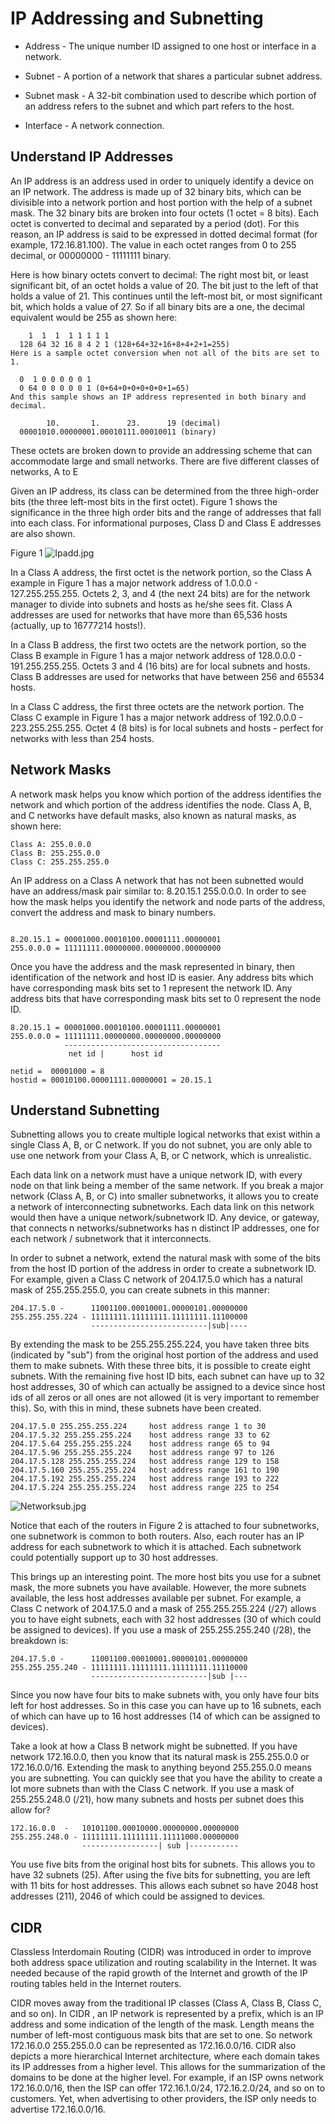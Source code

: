 # IP Addressing and Subnetting


- Address - The unique number ID assigned to one host or interface in a network.

- Subnet - A portion of a network that shares a particular subnet address.

- Subnet mask - A 32-bit combination used to describe which portion of an address refers to the subnet and which part refers to the host.

- Interface - A network connection.

## Understand IP Addresses

An IP address is an address used in order to uniquely identify a device on an IP network. The address is made up of 32 binary bits, which can be divisible into a network portion and host portion with the help of a subnet mask. The 32 binary bits are broken into four octets (1 octet = 8 bits). Each octet is converted to decimal and separated by a period (dot). For this reason, an IP address is said to be expressed in dotted decimal format (for example, 172.16.81.100). The value in each octet ranges from 0 to 255 decimal, or 00000000 - 11111111 binary.

Here is how binary octets convert to decimal: The right most bit, or least significant bit, of an octet holds a value of 20. The bit just to the left of that holds a value of 21. This continues until the left-most bit, or most significant bit, which holds a value of 27. So if all binary bits are a one, the decimal equivalent would be 255 as shown here:
```
    1  1  1  1 1 1 1 1
  128 64 32 16 8 4 2 1 (128+64+32+16+8+4+2+1=255)
Here is a sample octet conversion when not all of the bits are set to 1.

  0  1 0 0 0 0 0 1
  0 64 0 0 0 0 0 1 (0+64+0+0+0+0+0+1=65)
And this sample shows an IP address represented in both binary and decimal.

        10.       1.      23.      19 (decimal)
  00001010.00000001.00010111.00010011 (binary)

  ```
These octets are broken down to provide an addressing scheme that can accommodate large and small networks. There are five different classes of networks, A to E

Given an IP address, its class can be determined from the three high-order bits (the three left-most bits in the first octet). Figure 1 shows the significance in the three high order bits and the range of addresses that fall into each class. For informational purposes, Class D and Class E addresses are also shown.

Figure 1
![Ipadd.jpg](IPadd.jpg)

In a Class A address, the first octet is the network portion, so the Class A example in Figure 1 has a major network address of 1.0.0.0 - 127.255.255.255. Octets 2, 3, and 4 (the next 24 bits) are for the network manager to divide into subnets and hosts as he/she sees fit. Class A addresses are used for networks that have more than 65,536 hosts (actually, up to 16777214 hosts!).

In a Class B address, the first two octets are the network portion, so the Class B example in Figure 1 has a major network address of 128.0.0.0 - 191.255.255.255. Octets 3 and 4 (16 bits) are for local subnets and hosts. Class B addresses are used for networks that have between 256 and 65534 hosts.

In a Class C address, the first three octets are the network portion. The Class C example in Figure 1 has a major network address of 192.0.0.0 - 223.255.255.255. Octet 4 (8 bits) is for local subnets and hosts - perfect for networks with less than 254 hosts.

## Network Masks

A network mask helps you know which portion of the address identifies the network and which portion of the address identifies the node. Class A, B, and C networks have default masks, also known as natural masks, as shown here:
```
Class A: 255.0.0.0
Class B: 255.255.0.0
Class C: 255.255.255.0

```
An IP address on a Class A network that has not been subnetted would have an address/mask pair similar to: 8.20.15.1 255.0.0.0. In order to see how the mask helps you identify the network and node parts of the address, convert the address and mask to binary numbers.

```

8.20.15.1 = 00001000.00010100.00001111.00000001
255.0.0.0 = 11111111.00000000.00000000.00000000

```
Once you have the address and the mask represented in binary, then identification of the network and host ID is easier. Any address bits which have corresponding mask bits set to 1 represent the network ID. Any address bits that have corresponding mask bits set to 0 represent the node ID.

```
8.20.15.1 = 00001000.00010100.00001111.00000001
255.0.0.0 = 11111111.00000000.00000000.00000000
            -----------------------------------
             net id |      host id             

netid =  00001000 = 8
hostid = 00010100.00001111.00000001 = 20.15.1
```


## Understand Subnetting

Subnetting allows you to create multiple logical networks that exist within a single Class A, B, or C network. If you do not subnet, you are only able to use one network from your Class A, B, or C network, which is unrealistic.

Each data link on a network must have a unique network ID, with every node on that link being a member of the same network. If you break a major network (Class A, B, or C) into smaller subnetworks, it allows you to create a network of interconnecting subnetworks. Each data link on this network would then have a unique network/subnetwork ID. Any device, or gateway, that connects n networks/subnetworks has n distinct IP addresses, one for each network / subnetwork that it interconnects.

In order to subnet a network, extend the natural mask with some of the bits from the host ID portion of the address in order to create a subnetwork ID. For example, given a Class C network of 204.17.5.0 which has a natural mask of 255.255.255.0, you can create subnets in this manner:

```
204.17.5.0 -      11001100.00010001.00000101.00000000
255.255.255.224 - 11111111.11111111.11111111.11100000
                  --------------------------|sub|----
```
By extending the mask to be 255.255.255.224, you have taken three bits (indicated by "sub") from the original host portion of the address and used them to make subnets. With these three bits, it is possible to create eight subnets. With the remaining five host ID bits, each subnet can have up to 32 host addresses, 30 of which can actually be assigned to a device since host ids of all zeros or all ones are not allowed (it is very important to remember this). So, with this in mind, these subnets have been created.
```
204.17.5.0 255.255.255.224     host address range 1 to 30
204.17.5.32 255.255.255.224    host address range 33 to 62
204.17.5.64 255.255.255.224    host address range 65 to 94
204.17.5.96 255.255.255.224    host address range 97 to 126
204.17.5.128 255.255.255.224   host address range 129 to 158
204.17.5.160 255.255.255.224   host address range 161 to 190
204.17.5.192 255.255.255.224   host address range 193 to 222
204.17.5.224 255.255.255.224   host address range 225 to 254
```
![Networksub.jpg](Networksub.jpg)

Notice that each of the routers in Figure 2 is attached to four subnetworks, one subnetwork is common to both routers. Also, each router has an IP address for each subnetwork to which it is attached. Each subnetwork could potentially support up to 30 host addresses.

This brings up an interesting point. The more host bits you use for a subnet mask, the more subnets you have available. However, the more subnets available, the less host addresses available per subnet. For example, a Class C network of 204.17.5.0 and a mask of 255.255.255.224 (/27) allows you to have eight subnets, each with 32 host addresses (30 of which could be assigned to devices). If you use a mask of 255.255.255.240 (/28), the breakdown is:

```
204.17.5.0 -      11001100.00010001.00000101.00000000
255.255.255.240 - 11111111.11111111.11111111.11110000
                  --------------------------|sub |---
```                  
Since you now have four bits to make subnets with, you only have four bits left for host addresses. So in this case you can have up to 16 subnets, each of which can have up to 16 host addresses (14 of which can be assigned to devices).

Take a look at how a Class B network might be subnetted. If you have network 172.16.0.0, then you know that its natural mask is 255.255.0.0 or 172.16.0.0/16. Extending the mask to anything beyond 255.255.0.0 means you are subnetting. You can quickly see that you have the ability to create a lot more subnets than with the Class C network. If you use a mask of 255.255.248.0 (/21), how many subnets and hosts per subnet does this allow for?

```
172.16.0.0  -   10101100.00010000.00000000.00000000
255.255.248.0 - 11111111.11111111.11111000.00000000
                -----------------| sub |-----------
```
You use five bits from the original host bits for subnets. This allows you to have 32 subnets (25). After using the five bits for subnetting, you are left with 11 bits for host addresses. This allows each subnet so have 2048 host addresses (211), 2046 of which could be assigned to devices.

## CIDR

Classless Interdomain Routing (CIDR) was introduced in order to improve both address space utilization and routing scalability in the Internet. It was needed because of the rapid growth of the Internet and growth of the IP routing tables held in the Internet routers.

CIDR moves away from the traditional IP classes (Class A, Class B, Class C, and so on). In CIDR , an IP network is represented by a prefix, which is an IP address and some indication of the length of the mask. Length means the number of left-most contiguous mask bits that are set to one. So network 172.16.0.0 255.255.0.0 can be represented as 172.16.0.0/16. CIDR also depicts a more hierarchical Internet architecture, where each domain takes its IP addresses from a higher level. This allows for the summarization of the domains to be done at the higher level. For example, if an ISP owns network 172.16.0.0/16, then the ISP can offer 172.16.1.0/24, 172.16.2.0/24, and so on to customers. Yet, when advertising to other providers, the ISP only needs to advertise 172.16.0.0/16.